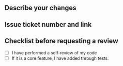 ## Describe your changes

## Issue ticket number and link

## Checklist before requesting a review
- [ ] I have performed a self-review of my code
- [ ] If it is a core feature, I have added through tests.
